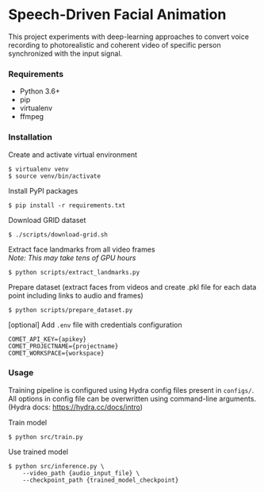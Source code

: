 # Speech-Driven Facial Animation

This project experiments with deep-learning approaches to convert voice recording to photorealistic and coherent video of
specific person synchronized with the input signal.

### Requirements

- Python 3.6+
- pip
- virtualenv
- ffmpeg

### Installation

Create and activate virtual environment
```
$ virtualenv venv
$ source venv/bin/activate
```

Install PyPI packages
```
$ pip install -r requirements.txt
```

Download GRID dataset
```
$ ./scripts/download-grid.sh
```

Extract face landmarks from all video frames \
*Note: This may take tens of GPU hours*
```
$ python scripts/extract_landmarks.py
```

Prepare dataset (extract faces from videos and create .pkl file for each data point including links to audio and frames)
```
$ python scripts/prepare_dataset.py
```

[optional] Add `.env` file with credentials configuration
```
COMET_API_KEY={apikey}
COMET_PROJECTNAME={projectname}
COMET_WORKSPACE={workspace}
```

### Usage

Training pipeline is configured using Hydra config files present in `configs/`. All options in config file
can be overwritten using command-line arguments. (Hydra docs: https://hydra.cc/docs/intro)

Train model
```
$ python src/train.py
```

Use trained model
```
$ python src/inference.py \
    --video_path {audio_input_file} \
    --checkpoint_path {trained_model_checkpoint}
```

